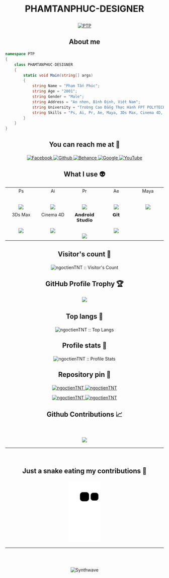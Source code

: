 # <p align="center">PHAMTANPHUC-DESIGNER</p>

<p align="center">
	<a href="https://github.com/PHAMTANPHUC-DESIGNER">
	<img src="https://files.fm/thumb_show.php?i=v3wx2y72t" width = "200" alt="PTP">
	</a>
</p>

<h2 align="center">About me</h2>

```C#
namespace PTP
{
    class PHAMTANPHUC-DESIGNER
    {
        static void Main(string[] args)
        {
            string Name = "Phạm Tấn Phúc";
            string Age = "2001";
            string Gender = "Male";
            string Address = "An nhơn, Bình Định, Việt Nam";
            string University = "Trường Cao Đẳng Thực Hành FPT POLYTECHNIC";
            string Skills = "Ps, Ai, Pr, Ae, Maya, 3Ds Max, Cinema 4D, XD";
        }
    }
}
```

## <p align="center">You can reach me at 🌹</p>

<p align="center">
  <a href="https://www.facebook.com/pham.phuctan.7">
    <img src="https://www.vectorlogo.zone/logos/facebook/facebook-official.svg" alt="Facebook" height="30" width="30">
  </a>
	
  <a href="https://github.com/PHAMTANPHUC-DESIGNER">
    <img src="https://www.vectorlogo.zone/logos/github/github-tile.svg" alt="Github" height="30" width="30">
  </a>
  
  <a href="https://www.behance.net/tnphcphm">
    <img src="https://www.vectorlogo.zone/logos/behance/behance-icon.svg" alt="Behance" height="30" width="30">
  </a>
  
  <a href="mailto:phamtanphuc1621@gmail.com">
    <img src="https://www.vectorlogo.zone/logos/google/google-icon.svg" alt="Google" height="30" width="30">
  </a>
	
  <a href="https://www.youtube.com/channel/UCFVn7a4qhtpEQeTjgRMD87A">
    <img src="https://www.vectorlogo.zone/logos/youtube/youtube-icon.svg" alt="YouTube" height="30" width="30">
  </a>
</p>

## <p align="center">What I use :alien:</p>

<table align="center">
  <tbody>
    <tr valign="top">
      <td width="20%" align="center">
		<span>Ps</span><br><br><br>
		<img height="64px" src="https://upload.wikimedia.org/wikipedia/commons/a/af/Adobe_Photoshop_CC_icon.svg">
	 </a>
      </td>
      <td width="20%" align="center">
		<span>Ai</span><br><br><br>
		<img height="64px" src="https://upload.wikimedia.org/wikipedia/commons/f/fb/Adobe_Illustrator_CC_icon.svg">
	 </a>
      </td>
      <td width="20%" align="center">
		<span>Pr</span><br><br><br>
		<img height="64px" src="https://upload.wikimedia.org/wikipedia/commons/f/f2/Adobe_Premiere_Pro_Logo.svg">
	 </a>
      </td>
	<td width="20%" align="center">
		<span>Ae</span><br><br><br>
		<img height="64px" src="https://upload.wikimedia.org/wikipedia/commons/c/cb/Adobe_After_Effects_CC_icon.svg">
		</a>
      </td>
      <td width="20%" align="center">
		<span>Maya</span><br><br><br>
		<img height="64px" src="https://cdn.worldvectorlogo.com/logos/maya-2017.svg">
	 </a>
      </td>
    </tr>
    <tr valign="top">
	<td width="20%" align="center">
        <span>3Ds Max</span><br><br><br>
        <img height="64px" src="https://cdn.worldvectorlogo.com/logos/visual-studio-code-1.svg">
		</a>
      </td>
	<td width="20%" align="center">
        <span>Cinema 4D</span><br><br><br>
        <img height="64px" src="https://fv9-4.failiem.lv/thumb_show.php?i=asnfxf3ta&view">
		</a>
      </td>
      <td width="20%" align="center">
        <span>𝗔𝗻𝗱𝗿𝗼𝗶𝗱 𝗦𝘁𝘂𝗱𝗶𝗼</span><br><br><br>
        <img height="64px" src="https://cdn.worldvectorlogo.com/logos/android-logomark.svg">
	      </a>
      </td>
      <td width="20%" align="center">
        <span>𝗚𝗶𝘁</span><br><br><br>
        <img height="64px" src="https://cdn.svgporn.com/logos/git-icon.svg">
	      </a>
      </td>
    </tr>
  </tbody>
</table>

## <p align="center">Visitor's count :eyes:</p>

<p align="center"><img src="https://profile-counter.glitch.me/{ngoctienTNT}/count.svg" alt="ngoctienTNT :: Visitor's Count" /></p>

## <p align="center">GitHub Profile Trophy 🏆</p>

<p align='center'>
<img src="https://github-profile-trophy.vercel.app/?username=ngoctienTNT&theme=tokyonight&row=2&column=4">
</p>

## <p align="center">Top langs :tongue:</p>

<p align="center"><img src="https://github-readme-stats.vercel.app/api/top-langs/?username=ngoctienTNT&langs_count=10&theme=tokyonight&layout=compact" alt="ngoctienTNT :: Top Langs" /></p>

## <p align="center">Profile stats :musical_keyboard:</p>

<p align="center"><img src="https://github-readme-stats.vercel.app/api?username=ngoctienTNT&show_icons=true&theme=tokyonight" alt="ngoctienTNT :: Profile Stats" /></p>

## <p align="center">Repository pin 📌</p>

<p align="center">	
<a href="https://github.com/ngoctienTNT/GiveLoveTNT">
	<img src="https://github-readme-stats.vercel.app/api/pin/?username=ngoctienTNT&repo=GiveLoveTNT&theme=tokyonight" alt="ngoctienTNT" />
</a>
	
<a href="https://github.com/ngoctienTNT/TodoList2021">
	<img src="https://github-readme-stats.vercel.app/api/pin/?username=ngoctienTNT&repo=TodoList2021&theme=tokyonight" alt="ngoctienTNT" />
</a>
</p>

<p align="center">	
<a href="https://github.com/ngoctienTNT/ILoveNgocTien" margin="100">
	<img src="https://github-readme-stats.vercel.app/api/pin/?username=ngoctienTNT&repo=ILoveNgocTien&theme=tokyonight" alt="ngoctienTNT" />
</a>
	
<a href="https://github.com/ngoctienTNT/ngoctien.TNT">
	<img src="https://github-readme-stats.vercel.app/api/pin/?username=ngoctienTNT&repo=ngoctien.TNT&theme=tokyonight" alt="ngoctienTNT" />
</a>
</p>

## <p align="center">Github Contributions 📈</p>
<br>
<p align='center'>
<img src="https://activity-graph.herokuapp.com/graph?username=ngoctienTNT&theme=react-dark&hide_border=true">
<p>

<hr>
<br>

## <p align="center">Just a snake eating my contributions 🐍</p>
<p align='center'>
<img src="https://github.com/ngoctienTNT/ngoctienTNT/blob/output/github-contribution-grid-snake.svg">
</p>

<hr>
<br>

##

<p align="center"><img src="https://thumbs.gfycat.com/GoodnaturedFondGaur-size_restricted.gif" alt="Synthwave" height="300" width="500"></p>
